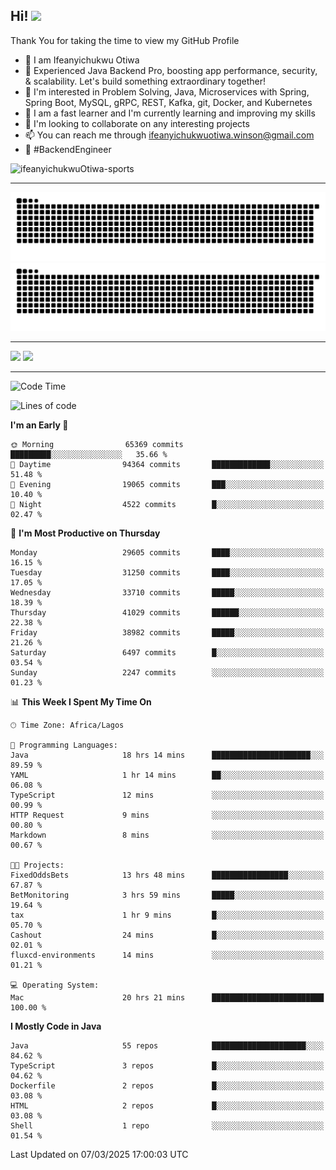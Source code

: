 <!-- BLOG-POST-LIST:START --><!-- BLOG-POST-LIST:END -->

## Hi! <img src="https://media.giphy.com/media/hvRJCLFzcasrR4ia7z/giphy.gif" width="4%"> 

Thank You for taking the time to view my GitHub Profile

- 👋 I am Ifeanyichukwu Otiwa
- 🚀 Experienced Java Backend Pro, boosting app performance, security, & scalability. Let's build something extraordinary together!
- 👀 I'm interested in Problem Solving, Java, Microservices with Spring, Spring Boot, MySQL, gRPC, REST, Kafka, git, Docker, and Kubernetes
- 🌱 I am a fast learner and I'm currently learning and improving my skills
- 💞️ I'm looking to collaborate on any interesting projects
- 📫 You can reach me through ifeanyichukwuotiwa.winson@gmail.com
- 🚀 #BackendEngineer

<p align="left" marginTop="10px"> <img src="https://komarev.com/ghpvc/?username=ifeanyichukwuOtiwa-sports&label=Profile%20views&color=0e75b6&style=for-the-badge" alt="ifeanyichukwuOtiwa-sports" /> </p>

***

<!--🐍📈SNAKEGRAPH / 🌐WEBSITE: https://github.com/Platane/snk -->
![github contribution grid snake animation](https://raw.githubusercontent.com/ifeanyichukwuOtiwa-sports/ifeanyichukwuOtiwa-sports/output/github-contribution-grid-snake-dark.svg#gh-dark-mode-only)![github contribution grid snake animation](https://raw.githubusercontent.com/ifeanyichukwuOtiwa-sports/ifeanyichukwuOtiwa-sports/output/github-contribution-grid-snake.svg#gh-light-mode-only)

***

<p float="left">
  <img float="left" src="https://github-readme-stats.vercel.app/api?username=ifeanyichukwuOtiwa-sports&count_private=true&include_all_commits=true&theme=react&show_icons=true" />
  <img float="right" src="https://github-readme-stats.vercel.app/api/top-langs/?username=ifeanyichukwuOtiwa-sports&layout=compact&show_icons=true&theme=react" /> 
</p>

***



<!--START_SECTION:waka-->
![Code Time](http://img.shields.io/badge/Code%20Time-3%2C525%20hrs%2055%20mins-blue)

![Lines of code](https://img.shields.io/badge/From%20Hello%20World%20I%27ve%20Written-45.5%20million%20lines%20of%20code-blue)

**I'm an Early 🐤** 

```text
🌞 Morning                65369 commits       █████████░░░░░░░░░░░░░░░░   35.66 % 
🌆 Daytime                94364 commits       █████████████░░░░░░░░░░░░   51.48 % 
🌃 Evening                19065 commits       ███░░░░░░░░░░░░░░░░░░░░░░   10.40 % 
🌙 Night                  4522 commits        █░░░░░░░░░░░░░░░░░░░░░░░░   02.47 % 
```
📅 **I'm Most Productive on Thursday** 

```text
Monday                   29605 commits       ████░░░░░░░░░░░░░░░░░░░░░   16.15 % 
Tuesday                  31250 commits       ████░░░░░░░░░░░░░░░░░░░░░   17.05 % 
Wednesday                33710 commits       █████░░░░░░░░░░░░░░░░░░░░   18.39 % 
Thursday                 41029 commits       ██████░░░░░░░░░░░░░░░░░░░   22.38 % 
Friday                   38982 commits       █████░░░░░░░░░░░░░░░░░░░░   21.26 % 
Saturday                 6497 commits        █░░░░░░░░░░░░░░░░░░░░░░░░   03.54 % 
Sunday                   2247 commits        ░░░░░░░░░░░░░░░░░░░░░░░░░   01.23 % 
```


📊 **This Week I Spent My Time On** 

```text
🕑︎ Time Zone: Africa/Lagos

💬 Programming Languages: 
Java                     18 hrs 14 mins      ██████████████████████░░░   89.59 % 
YAML                     1 hr 14 mins        ██░░░░░░░░░░░░░░░░░░░░░░░   06.08 % 
TypeScript               12 mins             ░░░░░░░░░░░░░░░░░░░░░░░░░   00.99 % 
HTTP Request             9 mins              ░░░░░░░░░░░░░░░░░░░░░░░░░   00.80 % 
Markdown                 8 mins              ░░░░░░░░░░░░░░░░░░░░░░░░░   00.67 % 

🐱‍💻 Projects: 
FixedOddsBets            13 hrs 48 mins      █████████████████░░░░░░░░   67.87 % 
BetMonitoring            3 hrs 59 mins       █████░░░░░░░░░░░░░░░░░░░░   19.64 % 
tax                      1 hr 9 mins         █░░░░░░░░░░░░░░░░░░░░░░░░   05.70 % 
Cashout                  24 mins             █░░░░░░░░░░░░░░░░░░░░░░░░   02.01 % 
fluxcd-environments      14 mins             ░░░░░░░░░░░░░░░░░░░░░░░░░   01.21 % 

💻 Operating System: 
Mac                      20 hrs 21 mins      █████████████████████████   100.00 % 
```

**I Mostly Code in Java** 

```text
Java                     55 repos            █████████████████████░░░░   84.62 % 
TypeScript               3 repos             █░░░░░░░░░░░░░░░░░░░░░░░░   04.62 % 
Dockerfile               2 repos             █░░░░░░░░░░░░░░░░░░░░░░░░   03.08 % 
HTML                     2 repos             █░░░░░░░░░░░░░░░░░░░░░░░░   03.08 % 
Shell                    1 repo              ░░░░░░░░░░░░░░░░░░░░░░░░░   01.54 % 
```




 Last Updated on 07/03/2025 17:00:03 UTC
<!--END_SECTION:waka-->

<!--
<p align="center">
![trophy](https://github-profile-trophy.vercel.app/?username=ifeanyichukwuOtiwa-sports&theme=onedark) (https://github.com/ryo-ma/github-profile-trophy)
</p>
-->

<!---
ifeanyi-otiwa/ifeanyi-otiwa is a ✨ special ✨ repository because its `README.md` (this file) appears on your GitHub profile.
You can click the Preview link to take a look at your changes.
--->
